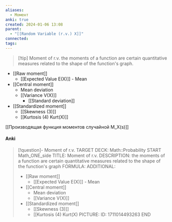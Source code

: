 ```yaml
---
aliases:
  - Момент
anki: true
created: 2024-01-06 13:08
parent:
  - "[[Random Variable (r.v.) X]]"
connected: 
tags:
---
```


> [!tip] Moment of r.v.
the moments of a function are certain quantitative measures related to the shape of the function's graph.

- [[Raw moment]]
	- [[Expected Value E(X)]]  - Mean
- [[Central moment]]
	- Mean deviation
	- [[Variance V(X)]]
		- [[Standard deviation]]
- [[Standardized moment]]
	- [[Skewness (3)]]
	- [[Kurtosis (4) Kurt(X)]]

[[Производящая функция моментов случайной M_X(s)]]

#### Anki
> [!question]- Moment of r.v. 
TARGET DECK: Math::Probability 
START
Math_ONE_side
TITLE: Moment of r.v.
DESCRIPTION: the moments of a function are certain quantitative measures related to the shape of the function's graph
FORMULA: 
ADDITIONAL:
> - [[Raw moment]]
> 	- [[Expected Value E(X)]]  - Mean
> - [[Central moment]]
> 	- Mean deviation
> 	- [[Variance V(X)]]
> - [[Standardized moment]]
> 	- [[Skewness (3)]]
> 	- [[Kurtosis (4) Kurt(X)
PICTURE:
ID: 1711014493263
END













